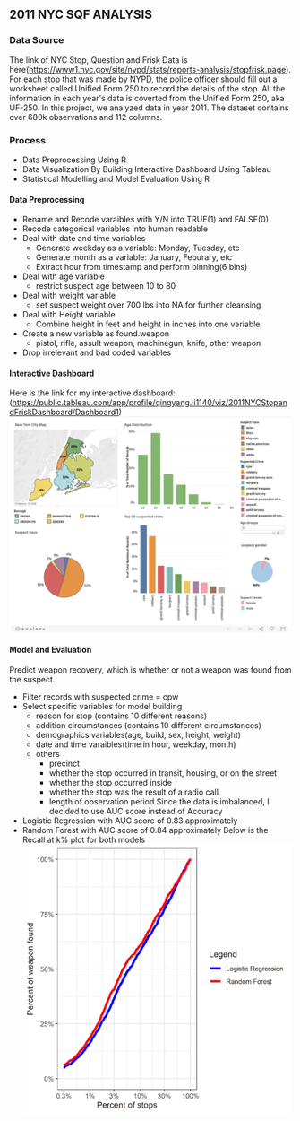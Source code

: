 ## 2011 NYC SQF ANALYSIS

### Data Source
The link of NYC Stop, Question and Frisk Data is here(https://www1.nyc.gov/site/nypd/stats/reports-analysis/stopfrisk.page). For each stop that was made by NYPD, the police officer should fill out a worksheet called Unified Form 250 to record the details of the stop. All the information in each year's data is coverted from the Unified Form 250, aka UF-250. In this project, we analyzed data in year 2011. The dataset contains over 680k observations and 112 columns.

### Process
  - Data Preprocessing Using R
  - Data Visualization By Building Interactive Dashboard Using Tableau
  - Statistical Modelling and Model Evaluation Using R
 
#### Data Preprocessing
  - Rename and Recode varaibles with Y/N into TRUE(1) and FALSE(0)
  - Recode categorical variables into human readable
  - Deal with date and time variables
    - Generate weekday as a variable: Monday, Tuesday, etc
    - Generate month as a variable: January, Feburary, etc
    - Extract hour from timestamp and perform binning(6 bins) 
  - Deal with age variable
    - restrict suspect age between 10 to 80
  - Deal with weight variable
    - set suspect weight over 700 lbs into NA for further cleansing
  - Deal with Height variable
    - Combine height in feet and height in inches into one variable
  - Create a new variable as found.weapon
    - pistol, rifle, assult weapon, machinegun, knife, other weapon
  - Drop irrelevant and bad coded variables

#### Interactive Dashboard
Here is the link for my interactive dashboard:
(https://public.tableau.com/app/profile/qingyang.li1140/viz/2011NYCStopandFriskDashboard/Dashboard1)
![alt text](https://github.com/Qingyang666/2011-NYC-Stop-and-Frisk/blob/main/figures/Screen%20Shot%202021-06-17%20at%203.29.47%20PM.png)

#### Model and Evaluation
Predict weapon recovery, which is whether or not a weapon was found from the suspect. 
  - Filter records with suspected crime = cpw 
  - Select specific variables for model building 
    - reason for stop (contains 10 different reasons)
    - addition circumstances (contains 10 different circumstances)
    - demographics variables(age, build, sex, height, weight)
    - date and time varaibles(time in hour, weekday, month)
    - others
      - precinct
      - whether the stop occurred in transit, housing, or on the street
      - whether the stop occurred inside
      - whether the stop was the result of a radio call
      - length of observation period
Since the data is imbalanced, I decided to use AUC score instead of Accuracy
  - Logistic Regression with AUC score of 0.83 approximately
  - Random Forest with AUC score of 0.84 approximately
Below is the Recall at k% plot for both models
![alt text](https://github.com/Qingyang666/2011-NYC-Stop-and-Frisk/blob/main/figures/recall_at_k.png)
